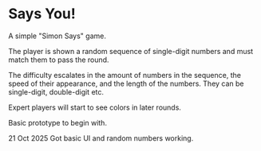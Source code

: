 # Says You!

A simple "Simon Says" game.

The player is shown a random sequence of single-digit numbers and must match them to pass the round.

The difficulty escalates in the amount of numbers in the sequence, the speed of their appearance, and the length of the numbers. They can be single-digit, double-digit etc.

Expert players will start to see colors in later rounds.

Basic prototype to begin with.

21 Oct 2025
Got basic UI and random numbers working.
